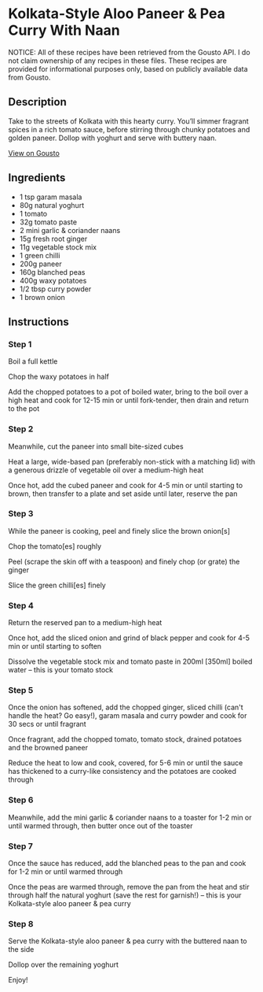 # Kolkata-Style Aloo Paneer & Pea Curry With Naan

NOTICE: All of these recipes have been retrieved from the Gousto API. I do not claim ownership of any recipes in these files. These recipes are provided for informational purposes only, based on publicly available data from Gousto.

## Description

Take to the streets of Kolkata with this hearty curry. You’ll simmer fragrant spices in a rich tomato sauce, before stirring through chunky potatoes and golden paneer. Dollop with yoghurt and serve with buttery naan.

[View on Gousto](https://www.gousto.co.uk/recipes/cookbook/kolkata-style-aloo-paneer-pea-curry-with-buttered-naan)

## Ingredients

- 1 tsp garam masala
- 80g natural yoghurt
- 1 tomato
- 32g tomato paste
- 2 mini garlic & coriander naans
- 15g fresh root ginger
- 11g vegetable stock mix
- 1 green chilli
- 200g paneer
- 160g blanched peas
- 400g waxy potatoes
- 1/2 tbsp curry powder
- 1 brown onion

## Instructions


### Step 1

Boil a full kettle

Chop the waxy potatoes in half

Add the chopped potatoes to a pot of boiled water, bring to the boil over a high heat and cook for 12-15 min or until fork-tender, then drain and return to the pot


### Step 2

Meanwhile, cut the paneer into small bite-sized cubes

Heat a large, wide-based pan (preferably non-stick with a matching lid) with a generous drizzle of vegetable oil over a medium-high heat

Once hot, add the cubed paneer and cook for 4-5 min or until starting to brown, then transfer to a plate and set aside until later, reserve the pan


### Step 3

While the paneer is cooking, peel and finely slice the brown onion<span class="text-danger">[s]</span>

Chop the tomato<span class="text-danger">[es] </span>roughly

Peel (scrape the skin off with a teaspoon) and finely chop (or grate) the ginger

Slice the green chilli<span class="text-danger">[es]</span> finely


### Step 4

Return the reserved pan to a medium-high heat

Once hot, add the sliced onion and grind of black pepper and cook for 4-5 min or until starting to soften

Dissolve the vegetable stock mix and tomato paste in 200ml <span class="text-danger">[350ml] </span>boiled water – this is your tomato stock


### Step 5

Once the onion has softened, add the chopped ginger, sliced chilli (can't handle the heat? Go easy!), garam masala and curry powder and cook for 30 secs or until fragrant

Once fragrant, add the chopped tomato, tomato stock, drained potatoes and the browned paneer

Reduce the heat to low and cook, covered, for 5-6 min or until the sauce has thickened to a curry-like consistency and the potatoes are cooked through


### Step 6

Meanwhile, add the mini garlic & coriander naans to a toaster for 1-2 min or until warmed through, then butter once out of the toaster


### Step 7

Once the sauce has reduced, add the blanched peas to the pan and cook for 1-2 min or until warmed through

Once the peas are warmed through, remove the pan from the heat and stir through half the natural yoghurt (save the rest for garnish!) – this is your Kolkata-style aloo paneer & pea curry

### Step 8

Serve the Kolkata-style aloo paneer & pea curry with the buttered naan to the side

Dollop over the remaining yoghurt

Enjoy!

